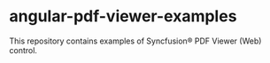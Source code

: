 # angular-pdf-viewer-examples
This repository contains examples of Syncfusion&reg; PDF Viewer (Web) control.
